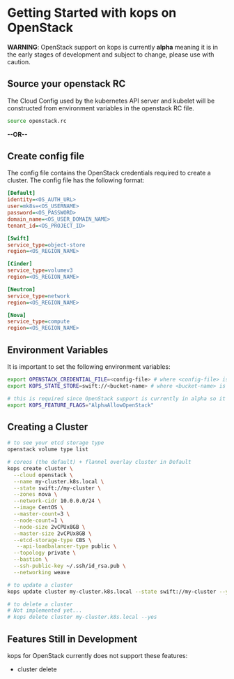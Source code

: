 # Getting Started with kops on OpenStack

**WARNING**: OpenStack support on kops is currently **alpha** meaning it is in the early stages of development and subject to change, please use with caution.

## Source your openstack RC
The Cloud Config used by the kubernetes API server and kubelet will be constructed from environment variables in the openstack RC file.
```bash
source openstack.rc
```
**--OR--**
## Create config file
The config file contains the OpenStack credentials required to create a cluster. The config file has the following format:
```ini
[Default]
identity=<OS_AUTH_URL>
user=mk8s=<OS_USERNAME>
password=<OS_PASSWORD>
domain_name=<OS_USER_DOMAIN_NAME>
tenant_id=<OS_PROJECT_ID>

[Swift]
service_type=object-store
region=<OS_REGION_NAME>

[Cinder]
service_type=volumev3
region=<OS_REGION_NAME>

[Neutron]
service_type=network
region=<OS_REGION_NAME>

[Nova]
service_type=compute
region=<OS_REGION_NAME>
```

## Environment Variables

It is important to set the following environment variables:
```bash
export OPENSTACK_CREDENTIAL_FILE=<config-file> # where <config-file> is the path of the config file
export KOPS_STATE_STORE=swift://<bucket-name> # where <bucket-name> is the name of the Swift container to use for kops state

# this is required since OpenStack support is currently in alpha so it is feature gated
export KOPS_FEATURE_FLAGS="AlphaAllowOpenStack"
```

## Creating a Cluster

```bash
# to see your etcd storage type
openstack volume type list

# coreos (the default) + flannel overlay cluster in Default
kops create cluster \
  --cloud openstack \
  --name my-cluster.k8s.local \
  --state swift://my-cluster \
  --zones nova \
  --network-cidr 10.0.0.0/24 \
  --image CentOS \
  --master-count=3 \
  --node-count=1 \
  --node-size 2vCPUx8GB \
  --master-size 2vCPUx8GB \
  --etcd-storage-type CBS \
   --api-loadbalancer-type public \
  --topology private \
  --bastion \
  --ssh-public-key ~/.ssh/id_rsa.pub \
  --networking weave

# to update a cluster
kops update cluster my-cluster.k8s.local --state swift://my-cluster --yes

# to delete a cluster
# Not implemented yet...
# kops delete cluster my-cluster.k8s.local --yes
```

## Features Still in Development

kops for OpenStack currently does not support these features:
* cluster delete

